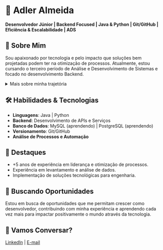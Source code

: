 # 🚀 Adler Almeida  
**Desenvolvedor Júnior | Backend Focused | Java & Python | Git/GitHub | Eficiência & Escalabilidade | ADS**  

## 🎯 Sobre Mim  
Sou apaixonado por tecnologia e pelo impacto que soluções bem projetadas podem ter na otimização de processos. Atualmente, estou cursando o terceiro período de Análise e Desenvolvimento de Sistemas e focado no desenvolvimento Backend.  

<details>
<summary>Mais sobre minha trajetória</summary>

Minha trajetória profissional me permitiu desenvolver habilidades analíticas, resolução de problemas e um olhar estratégico para eficiência operacional.  

Possuo experiência na área de engenharia e apoio à gestão de obras, onde participei do levantamento e mapeamento de luminárias para a Prefeitura de Volta Redonda-RJ. Nesse projeto, implementei uma solução tecnológica que otimizou o processo e aumentou a eficiência na verificação das informações.  

Atualmente, estou aprofundando meus estudos em **Java para Backend**, além de utilizar **Git e GitHub** para versionamento e colaboração de projetos. Acredito no poder da tecnologia para transformar processos e melhorar resultados.  
</details>

## 🛠️ Habilidades & Tecnologias  
- **Linguagens**: Java | Python  
- **Backend**: Desenvolvimento de APIs e Serviços  
- **Banco de Dados**: MySQL (aprendendo) | PostgreSQL (aprendendo)  
- **Versionamento**: Git/GitHub  
- **Análise de Processos e Automação**  

## 📌 Destaques  
- +5 anos de experiência em liderança e otimização de processos.  
- Experiência em levantamento e análise de dados.  
- Implementação de soluções tecnológicas para engenharia.  

## 📢 Buscando Oportunidades  
Estou em busca de oportunidades que me permitam crescer como desenvolvedor, contribuindo com minha experiência e aprendendo cada vez mais para impactar positivamente o mundo através da tecnologia.  

## 📩 Vamos Conversar?  
[LinkedIn](https://www.linkedin.com/in/adler-almeida/) | [E-mail](mailto:adler-almeida@hotmail.com)  

